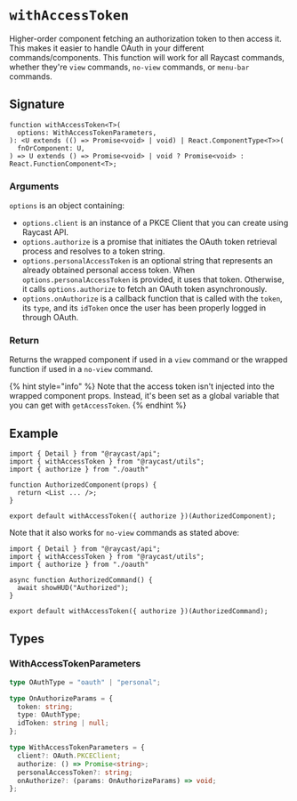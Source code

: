 # `withAccessToken`

Higher-order component fetching an authorization token to then access it. This makes it easier to handle OAuth in your different commands/components. This function will work for all Raycast commands, whether they're `view` commands, `no-view` commands, or `menu-bar` commands.

## Signature

```tsx
function withAccessToken<T>(
  options: WithAccessTokenParameters,
): <U extends (() => Promise<void> | void) | React.ComponentType<T>>(
  fnOrComponent: U,
) => U extends () => Promise<void> | void ? Promise<void> : React.FunctionComponent<T>;
```

### Arguments

`options` is an object containing:
- `options.client` is an instance of a PKCE Client that you can create using Raycast API.
- `options.authorize` is a promise that initiates the OAuth token retrieval process and resolves to a token string.
- `options.personalAccessToken` is an optional string that represents an already obtained personal access token. When `options.personalAccessToken` is provided, it uses that token. Otherwise, it calls `options.authorize` to fetch an OAuth token asynchronously.
- `options.onAuthorize` is a callback function that is called with the `token`, its `type`, and its `idToken` once the user has been properly logged in through OAuth.

### Return

Returns the wrapped component if used in a `view` command or the wrapped function if used in a `no-view` command.

{% hint style="info" %}
Note that the access token isn't injected into the wrapped component props. Instead, it's been set as a global variable that you can get with `getAccessToken`.
{% endhint %}

## Example

```tsx
import { Detail } from "@raycast/api";
import { withAccessToken } from "@raycast/utils";
import { authorize } from "./oauth"

function AuthorizedComponent(props) {
  return <List ... />;
}

export default withAccessToken({ authorize })(AuthorizedComponent);
```

Note that it also works for `no-view` commands as stated above:

```tsx
import { Detail } from "@raycast/api";
import { withAccessToken } from "@raycast/utils";
import { authorize } from "./oauth"

async function AuthorizedCommand() {
  await showHUD("Authorized");
}

export default withAccessToken({ authorize })(AuthorizedCommand);
```

## Types

### WithAccessTokenParameters

```ts
type OAuthType = "oauth" | "personal";

type OnAuthorizeParams = {
  token: string;
  type: OAuthType;
  idToken: string | null;
};

type WithAccessTokenParameters = {
  client?: OAuth.PKCEClient;
  authorize: () => Promise<string>;
  personalAccessToken?: string;
  onAuthorize?: (params: OnAuthorizeParams) => void;
};
```
